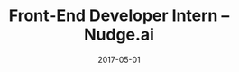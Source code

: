 ---
title: Front-End Developer Intern – Nudge.ai
eventType: job
date: 2017-05-01
endDate: 2017-08-20
image: Nudge1
thumbnail: nudge-thumb
excerpt: Created a modern interface for Nudge employees to carry out administrative tasks. Interacting with a RESTful API, this interface allows an administrator to create, delete, or modify accounts, and to directly access and modify person and company data used by the sales platform.
tags: [react, redux]
---